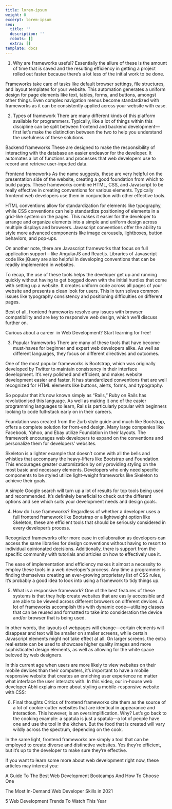 ```yaml
---
title: lorem-ipsum
weight: 0
excerpt: lorem-ipsum
seo:
  title: ''
  description: ''
  robots: []
  extra: []
template: docs
---
```



1. Why are frameworks useful?
Essentially the allure of these is the amount of time that is saved and the resulting efficiency in getting a project rolled out faster because there’s a lot less of the initial work to be done.

Frameworks take care of tasks like default browser settings, file structures, and layout templates for your website. This automation generates a uniform design for page elements like text, tables, forms, and buttons, amongst other things. Even complex navigation menus become standardized with frameworks as it can be consistently applied across your website with ease.

2. Types of framework
There are many different kinds of this platform available for programmers. Typically, like a lot of things within this discipline can be split between frontend and backend development—first let’s make the distinction between the two to help you understand the usefulness of these solutions.

Backend frameworks
These are designed to make the responsibility of interacting with the database an easier endeavor for the developer. It automates a lot of functions and processes that web developers use to record and retrieve user-inputted data.

Frontend frameworks
As the name suggests, these are very helpful on the presentation side of the website, creating a good foundation from which to build pages. These frameworks combine HTML, CSS, and Javascript to be really effective in creating conventions for various elements. Typically frontend web developers use them in conjunction with other effective tools.

HTML conventions allow for standardization for elements like typography, while CSS conventions can help standardize positioning of elements in a grid-like system on the pages. This makes it easier for the developer to arrange and organize elements into a simple and uniform design across multiple displays and browsers. Javascript conventions offer the ability to style more advanced components like image carousels, lightboxes, button behaviors, and pop-ups.

On another note, there are Javascript frameworks that focus on full application support—like AngularJS and Reactjs. Libraries of Javascript code like jQuery are also helpful in developing conventions that can be readily implemented in websites.

To recap, the use of these tools helps the developer get up and running quickly without having to get bogged down with the initial hurdles that come with setting up a website. It creates uniform code across all pages of your website and presents a clean look for users. This in turn solves common issues like typography consistency and positioning difficulties on different pages.

Best of all, frontend frameworks resolve any issues with browser compatibility and are key to responsive web design, which we’ll discuss further on.

Curious about a career  in Web Development?
Start learning for free! 

3. Popular frameworks
There are many of these tools that have become must-haves for beginner and expert web developers alike. As well as different languages, they focus on different directives and outcomes.

One of the most popular frameworks is Bootstrap, which was originally developed by Twitter to maintain consistency in their interface development. It’s very polished and efficient, and makes website development easier and faster. It has standardized conventions that are well recognized for HTML elements like buttons, alerts, forms, and typography.

So popular that it’s now known simply as “Rails,” Ruby on Rails has revolutionised this language. As well as making it one of the easier programming languages to learn, Rails is particularly popular with beginners looking to code full-stack early on in their careers.

Foundation was created from the Zurb style guide and much like Bootstrap, offers a complete solution for front-end design. Many large companies like Facebook, Yahoo, and Ebay utilize Foundation in their layouts. The framework encourages web developers to expand on the conventions and personalize them for developers’ websites.

Skeleton is a lighter example that doesn’t come with all the bells and whistles that accompany the heavy-lifters like Bootstrap and Foundation. This encourages greater customization by only providing styling on the most basic and necessary elements. Developers who only need specific components to be styled utilize light-weight frameworks like Skeleton to achieve their goals.

A simple Google search will turn up a lot of results for top tools being used and recommended. It’s definitely beneficial to check out the different options and see which suits your development needs and design goals.

4. How do I use frameworks?
Regardless of whether a developer uses a full frontend framework like Bootstrap or a lightweight option like Skeleton, these are efficient tools that should be seriously considered in every developer’s process.

Recognized frameworks offer more ease in collaboration as developers can access the same libraries for design conventions without having to resort to individual opinionated decisions. Additionally, there is support from the specific community with tutorials and articles on how to effectively use it.

The ease of implementation and efficiency makes it almost a necessity to employ these tools in a web developer’s process. Any time a programmer is finding themselves creating an ever-growing proprietary list of CSS rules, it’s probably a good idea to look into using a framework to tidy things up.

5. What is a responsive framework?
One of the best features of these systems is that they help create websites that are easily accessible and are able to be viewed across different browsers on different devices. A lot of frameworks accomplish this with dynamic code—utilizing classes that can be reused and formatted to take into consideration the device and/or browser that is being used.

In other words, the layouts of webpages will change—certain elements will disappear and text will be smaller on smaller screens, while certain Javascript elements might not take effect at all. On larger screens, the extra real estate can be used to showcase higher quality images and more sophisticated design elements, as well as allowing for the white space beloved by web designers.

In this current age when users are more likely to view websites on their mobile devices than their computers, it’s important to have a mobile responsive website that creates an enriching user experience no matter what interface the user interacts with. In this video, our in-house web developer Abhi explains more about styling a mobile-responsive website with CSS:


6. Final thoughts
Critics of frontend frameworks cite them as the source of a lot of cookie-cutter websites that are identical in appearance and interaction. This however, is an oversimplification. Why? Let’s go back to the cooking example: a spatula is just a spatula—a lot of people have one and use the tool in the kitchen. But the food that is created will vary wildly across the spectrum, depending on the cook.

In the same light, frontend frameworks are simply a tool that can be employed to create diverse and distinctive websites. Yes they’re efficient, but it’s up to the developer to make sure they’re effective.

If you want to learn some more about web development right now, these articles may interest you:

A Guide To The Best Web Development Bootcamps And How To Choose One

The Most In-Demand Web Developer Skills in 2021

5 Web Development Trends To Watch This Year